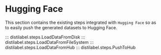 # Hugging Face

This section contains the existing steps integrated with `Hugging Face` so as to easily push the generated datasets to Hugging Face.

::: distilabel.steps.LoadDataFromDisk
::: distilabel.steps.LoadDataFromFileSystem
::: distilabel.steps.LoadDataFromHub
::: distilabel.steps.PushToHub